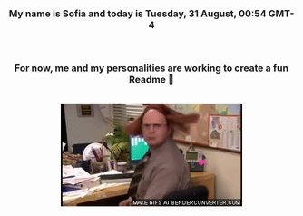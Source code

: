 


<div align="center">
<h3 >My name is Sofia and today is Tuesday, 31 August, 00:54 GMT-4</h3><br>
<h3 >For now, me and my personalities are working to create a fun Readme 👋
</h3><br>
<img src='img/dwight.gif' alt='working...'/>
</div>
